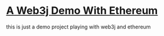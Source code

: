 # [A Web3j Demo With Ethereum](https://smile921.github.io/web3j.demo.ethereum)

this is just a demo project playing with web3j and ethereum